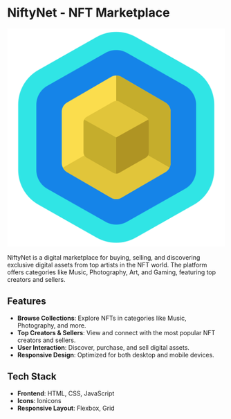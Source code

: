 # NiftyNet - NFT Marketplace

![NiftyNet Logo](images/icon.png)

NiftyNet is a digital marketplace for buying, selling, and discovering exclusive digital assets from top artists in the NFT world. The platform offers categories like Music, Photography, Art, and Gaming, featuring top creators and sellers.

## Features

- **Browse Collections**: Explore NFTs in categories like Music, Photography, and more.
- **Top Creators & Sellers**: View and connect with the most popular NFT creators and sellers.
- **User Interaction**: Discover, purchase, and sell digital assets.
- **Responsive Design**: Optimized for both desktop and mobile devices.

## Tech Stack

- **Frontend**: HTML, CSS, JavaScript
- **Icons**: Ionicons
- **Responsive Layout**: Flexbox, Grid
